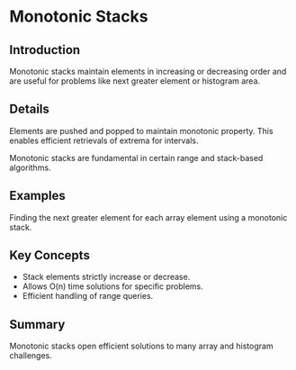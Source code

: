 # Monotonic Stacks

## Introduction
Monotonic stacks maintain elements in increasing or decreasing order and are useful for problems like next greater element or histogram area.

## Details
Elements are pushed and popped to maintain monotonic property. This enables efficient retrievals of extrema for intervals.

Monotonic stacks are fundamental in certain range and stack-based algorithms.

## Examples
Finding the next greater element for each array element using a monotonic stack.

## Key Concepts
- Stack elements strictly increase or decrease.  
- Allows O(n) time solutions for specific problems.  
- Efficient handling of range queries.

## Summary
Monotonic stacks open efficient solutions to many array and histogram challenges.
